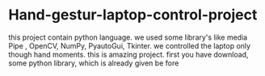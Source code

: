# Hand-gestur-laptop-control-project
this project contain python language. we used some library's like media Pipe , OpenCV, NumPy, PyautoGui, Tkinter. we controlled the laptop only though hand moments. this is amazing project. first you have download, some python library, which is already given be fore 
